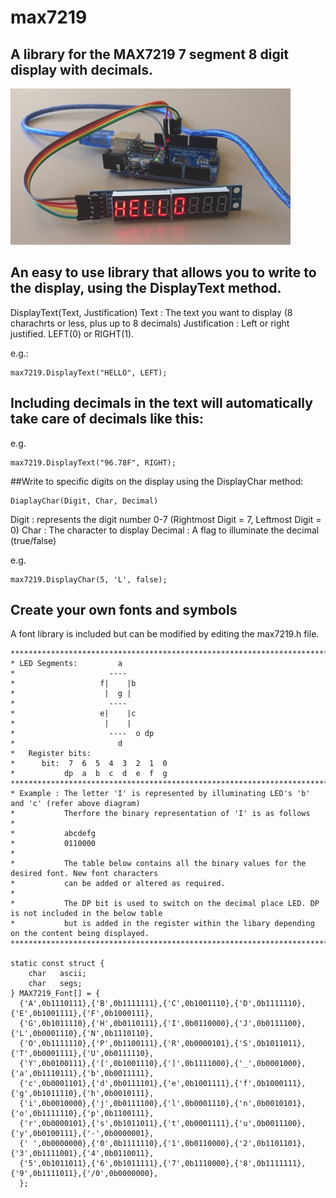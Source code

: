 # max7219
## A library for the MAX7219 7 segment 8 digit display with decimals.


![MAX8219 Connected to Arduino UNO](https://github.com/JemRF/max7219/blob/master/pictures/MAX7219%20and%20Arduino.jpg)

## An easy to use library that allows you to write to the display, using the DisplayText method. 

DisplayText(Text, Justification)
Text : The text you want to display (8 charachrts or less, plus up to 8 decimals)
Justification : Left or right justified. LEFT(0) or RIGHT(1). 

e.g.:
```
max7219.DisplayText("HELLO", LEFT);
```
## Including decimals in the text will automatically take care of decimals like this:

e.g.
```
max7219.DisplayText("96.78F", RIGHT);
```
##Write to specific digits on the display using the DisplayChar method:
```
DiaplayChar(Digit, Char, Decimal)
```
Digit : represents the digit number 0-7 (Rightmost Digit = 7, Leftmost Digit = 0)
Char : The character to display
Decimal : A flag to illuminate the decimal (true/false)

e.g.
```
max7219.DisplayChar(5, 'L', false);
```
## Create your own fonts and symbols

A font library is included but can be modified by editing the max7219.h file.

```
*********************************************************************************************************
* LED Segments:         a
*                     ----
*                   f|    |b
*                    |  g |
*                     ----
*                   e|    |c
*                    |    |
*                     ----  o dp
*                       d
*   Register bits:
*      bit:  7  6  5  4  3  2  1  0
*           dp  a  b  c  d  e  f  g
*********************************************************************************************************
* Example : The letter 'I' is represented by illuminating LED's 'b' and 'c' (refer above diagram)
*           Therfore the binary representation of 'I' is as follows
*
*           abcdefg
*           0110000
* 
*           The table below contains all the binary values for the desired font. New font characters
*           can be added or altered as required. 
*           
*           The DP bit is used to switch on the decimal place LED. DP is not included in the below table
*           but is added in the register within the libary depending on the content being displayed.  
*********************************************************************************************************

static const struct {
	char   ascii;
	char   segs;
} MAX7219_Font[] = {
  {'A',0b1110111},{'B',0b1111111},{'C',0b1001110},{'D',0b1111110},{'E',0b1001111},{'F',0b1000111},       
  {'G',0b1011110},{'H',0b0110111},{'I',0b0110000},{'J',0b0111100},{'L',0b0001110},{'N',0b1110110},       
  {'O',0b1111110},{'P',0b1100111},{'R',0b0000101},{'S',0b1011011},{'T',0b0001111},{'U',0b0111110},       
  {'Y',0b0100111},{'[',0b1001110},{']',0b1111000},{'_',0b0001000},{'a',0b1110111},{'b',0b0011111},       
  {'c',0b0001101},{'d',0b0111101},{'e',0b1001111},{'f',0b1000111},{'g',0b1011110},{'h',0b0010111},       
  {'i',0b0010000},{'j',0b0111100},{'l',0b0001110},{'n',0b0010101},{'o',0b1111110},{'p',0b1100111},       
  {'r',0b0000101},{'s',0b1011011},{'t',0b0001111},{'u',0b0011100},{'y',0b0100111},{'-',0b0000001},
  {' ',0b0000000},{'0',0b1111110},{'1',0b0110000},{'2',0b1101101},{'3',0b1111001},{'4',0b0110011},
  {'5',0b1011011},{'6',0b1011111},{'7',0b1110000},{'8',0b1111111},{'9',0b1111011},{'/0',0b0000000},
  };
```
